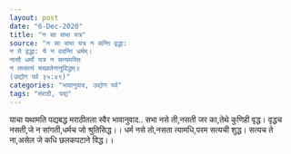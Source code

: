 ```yaml
---
layout: post
date: "6-Dec-2020"
title: "न सा सभा यत्र"
source: "न सा सभा यत्र न सन्ति वृद्धा: 
न ते वृद्धा: ये न वदन्ति धर्मम्।
नासौ धर्मो यत्र न सत्यमस्ति 
न तत्सत्यं यच्छलेनानुविद्धम्॥
(उद्योग पर्व ३५:४९)"
categories: "भावानुवाद, उद्योग पर्व"
tags: "मराठी, पद्य"
---
```


याचा यथामति पद्यबद्ध मराठीतला स्वैर भावानुवाद..
सभा नसे ती,नसती जर का,तेथे कुणिही वृद्ध।
वृद्धच नसती,जे न सांगती,धर्मच जो श्रुतिसिद्ध।।
धर्म नसे तो,नसता त्यामधि,परम सत्यची शुद्ध।
सत्यच ते ना,असेल जे कधि छलकपटाने विद्ध।।
